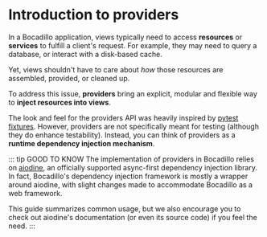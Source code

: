# Introduction to providers

<Badge text="experimental" type="warn"/> <Badge text="0.13+"/>

In a Bocadillo application, views typically need to access **resources** or **services** to fulfill a client's request. For example, they may need to query a database, or interact with a disk-based cache.

Yet, views shouldn't have to care about _how_ those resources are assembled, provided, or cleaned up.

To address this issue, **providers** bring an explicit, modular and flexible way to **inject resources into views**.

The look and feel for the providers API was heavily inspired by [pytest fixtures](https://docs.pytest.org/en/latest/provider.html). However, providers are not specifically meant for testing (although they do enhance testability). Instead, you can think of providers as a **runtime dependency injection mechanism**.

::: tip GOOD TO KNOW
The implementation of providers in Bocadillo relies on [aiodine](https://github.com/bocadilloproject/aiodine), an officially supported async-first dependency injection library. In fact, Bocadillo's dependency injection framework is mostly a wrapper around aiodine, with slight changes made to accommodate Bocadillo as a web framework.

This guide summarizes common usage, but we also encourage you to check out aiodine's documentation (or even its source code) if you feel the need.
:::
